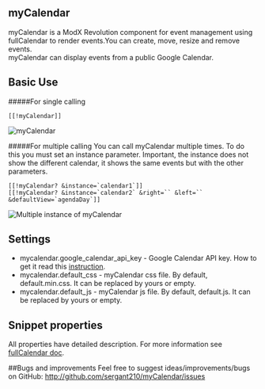 ## myCalendar

myCalendar is a ModX Revolution component for event management using fullCalendar to render events.You can create, move, resize and remove events.  
myCalendar can display events from a public Google Calendar.

## Basic Use
#####For single calling
```
[[!myCalendar]]
```
![myCalendar](https://file.modx.pro/files/a/1/3/a1355b1435283b29c0969d37db272c73s.jpg)

#####For multiple calling 
You can call myCalendar multiple times. To do this you must set an instance parameter. Important, the instance does not show the different calendar, it shows the same events but with the other parameters.
```
[[!myCalendar? &instance=`calendar1`]]
[[!myCalendar? &instance=`calendar2` &right=`` &left=`` &defaultView=`agendaDay`]]
```
![Multiple instance of myCalendar](https://file.modx.pro/files/b/4/4/b4429355714ff7121292321d174a554a.png)

## Settings
- mycalendar.google_calendar_api_key - Google Calendar API key. How to get it read this [instruction](http://fullcalendar.io/docs/google_calendar/).
- mycalendar.default_css - myCalendar css file. By default, default.min.css. It can be replaced by yours or empty.
- mycalendar.default_js - myCalendar js file. By default, default.js. It can be replaced by yours or empty.

## Snippet properties
All properties have detailed description. For more information see [fullCalendar doc](http://fullcalendar.io/docs/). 

##Bugs and improvements
Feel free to suggest ideas/improvements/bugs on GitHub:
http://github.com/sergant210/myCalendar/issues
